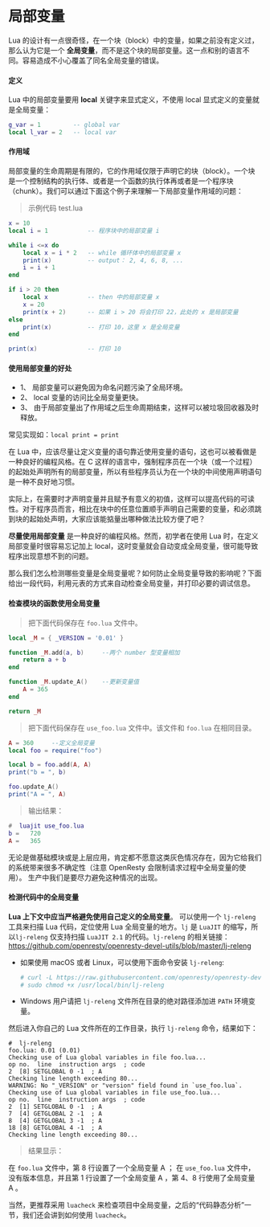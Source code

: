 # 局部变量

Lua 的设计有一点很奇怪，在一个块（block）中的变量，如果之前没有定义过，那么认为它是一个 **全局变量**，而不是这个块的局部变量。这一点和别的语言不同。容易造成不小心覆盖了同名全局变量的错误。

#### 定义

Lua 中的局部变量要用 **local** 关键字来显式定义，不使用 local 显式定义的变量就是全局变量：

```lua
g_var = 1         -- global var
local l_var = 2   -- local var
```

#### 作用域

局部变量的生命周期是有限的，它的作用域仅限于声明它的块（block）。一个块是一个控制结构的执行体、或者是一个函数的执行体再或者是一个程序块（chunk）。我们可以通过下面这个例子来理解一下局部变量作用域的问题：

> 示例代码 test.lua

```lua
x = 10
local i = 1           -- 程序块中的局部变量 i

while i <=x do
    local x = i * 2   -- while 循环体中的局部变量 x
    print(x)          -- output： 2, 4, 6, 8, ...
    i = i + 1
end

if i > 20 then
    local x           -- then 中的局部变量 x
    x = 20
    print(x + 2)      -- 如果 i > 20 将会打印 22，此处的 x 是局部变量
else
    print(x)          -- 打印 10，这里 x 是全局变量
end

print(x)              -- 打印 10
```

#### 使用局部变量的好处

- 1、 局部变量可以避免因为命名问题污染了全局环境。
- 2、 local 变量的访问比全局变量更快。
- 3、 由于局部变量出了作用域之后生命周期结束，这样可以被垃圾回收器及时释放。

常见实现如：`local print = print`

在 Lua 中，应该尽量让定义变量的语句靠近使用变量的语句，这也可以被看做是一种良好的编程风格。在 C 这样的语言中，强制程序员在一个块（或一个过程）的起始处声明所有的局部变量，所以有些程序员认为在一个块的中间使用声明语句是一种不良好地习惯。

实际上，在需要时才声明变量并且赋予有意义的初值，这样可以提高代码的可读性。对于程序员而言，相比在块中的任意位置顺手声明自己需要的变量，和必须跳到块的起始处声明，大家应该能掂量出哪种做法比较方便了吧？

**尽量使用局部变量** 是一种良好的编程风格。然而，初学者在使用 Lua 时，在定义局部变量时很容易忘记加上 local，这时变量就会自动变成全局变量，很可能导致程序出现意想不到的问题。

那么我们怎么检测哪些变量是全局变量呢？如何防止全局变量导致的影响呢？下面给出一段代码，利用元表的方式来自动检查全局变量，并打印必要的调试信息。

#### 检查模块的函数使用全局变量

> 把下面代码保存在 `foo.lua` 文件中。

```lua
local _M = { _VERSION = '0.01' }

function _M.add(a, b)     --两个 number 型变量相加
    return a + b
end

function _M.update_A()    --更新变量值
    A = 365
end

return _M
```

> 把下面代码保存在 `use_foo.lua` 文件中。该文件和 `foo.lua` 在相同目录。

```lua
A = 360     --定义全局变量
local foo = require("foo")

local b = foo.add(A, A)
print("b = ", b)

foo.update_A()
print("A = ", A)
```

> 输出结果：

```lua
#  luajit use_foo.lua
b =   720
A =   365
```

无论是做基础模块或是上层应用，肯定都不愿意这类灰色情况存在，因为它给我们的系统带来很多不确定性（注意 OpenResty 会限制请求过程中全局变量的使用）。 生产中我们是要尽力避免这种情况的出现。

#### 检测代码中的全局变量

**Lua 上下文中应当严格避免使用自己定义的全局变量**。
可以使用一个 `lj-releng` 工具来扫描 Lua 代码，定位使用 Lua 全局变量的地方。`lj` 是 `LuaJIT` 的缩写，所以`lj-releng` 仅支持扫描 `LuaJIT 2.1` 的代码。`lj-releng` 的相关链接：<https://github.com/openresty/openresty-devel-utils/blob/master/lj-releng>

- 如果使用 macOS 或者 Linux，可以使用下面命令安装 `lj-releng`:

    ```bash
    # curl -L https://raw.githubusercontent.com/openresty/openresty-devel-utils/master/lj-releng > /usr/local/bin/lj-releng
    # sudo chmod +x /usr/local/bin/lj-releng
    ```

- Windows 用户请把 `lj-releng` 文件所在目录的绝对路径添加进 `PATH` 环境变量。

然后进入你自己的 Lua 文件所在的工作目录，执行 `lj-releng` 命令，结果如下：

```
#  lj-releng
foo.lua: 0.01 (0.01)
Checking use of Lua global variables in file foo.lua...
op no.  line  instruction args  ; code
2  [8] SETGLOBAL 0 -1  ; A
Checking line length exceeding 80...
WARNING: No "_VERSION" or "version" field found in `use_foo.lua`.
Checking use of Lua global variables in file use_foo.lua...
op no.  line  instruction args  ; code
2  [1] SETGLOBAL 0 -1  ; A
7  [4] GETGLOBAL 2 -1  ; A
8  [4] GETGLOBAL 3 -1  ; A
18 [8] GETGLOBAL 4 -1  ; A
Checking line length exceeding 80...
```

> 结果显示：

在 `foo.lua` 文件中，第 8 行设置了一个全局变量 A ；
在 `use_foo.lua` 文件中，没有版本信息，并且第 1 行设置了一个全局变量 A ，第 4、8 行使用了全局变量 A 。

当然，更推荐采用 `luacheck` 来检查项目中全局变量，之后的“代码静态分析”一节，我们还会讲到如何使用 `luacheck`。
